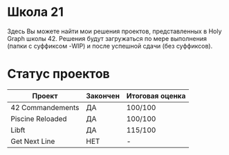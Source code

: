 # Школа 21
Здесь Вы можете найти мои решения проектов, представленных в Holy Graph школы 42. Решения будут загружаться по мере выполнения (папки с суффиксом -WIP) и после успешной сдачи (без суффиксов).

# Статус проектов
| Проект           | Закончен | Итоговая оценка |
| ---------------- | -------- | --------------- |
| 42 Commandements | ДА | 100/100 |
| Piscine Reloaded | ДА | 100/100 |
| Libft | ДА | 115/100 | comment: ft_atoi не работает на тестах типа "000000000000000000005"
| Get Next Line | НЕТ | - |

